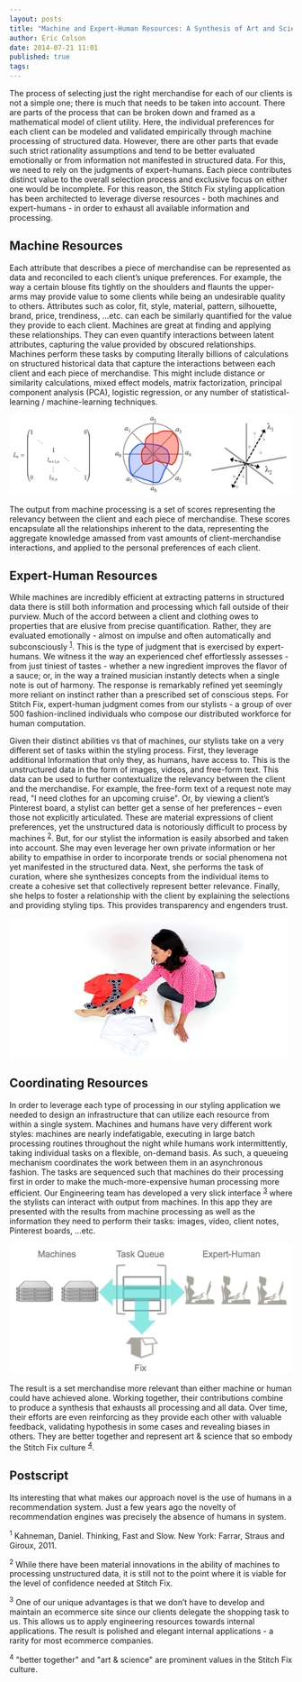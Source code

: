 ```yaml
---
layout: posts
title: "Machine and Expert-Human Resources: A Synthesis of Art and Science for Recommendations"
author: Eric Colson
date: 2014-07-21 11:01
published: true
tags:
---
```

The process of selecting just the right merchandise for each of our clients is not a simple one; there is much that needs to be taken into account.
There are parts of the process that can be broken down and framed as a mathematical model of client utility.
Here, the individual preferences for each client can be modeled and validated empirically through machine processing of structured data.
However, there are other parts that evade such strict rationality assumptions and tend to be better evaluated emotionally or from information not manifested in structured data.
For this, we need to rely on the judgments of expert-humans.
Each piece contributes distinct value to the overall selection process and exclusive focus on either one would be incomplete.
For this reason, the Stitch Fix styling application has been architected to leverage diverse resources - both machines and expert-humans - in order to exhaust all available information and processing.

## Machine Resources  

Each attribute that describes a piece of merchandise can be represented as data and reconciled to each client’s unique preferences.
For example, the way a certain blouse fits tightly on the shoulders and flaunts the upper-arms may provide value to some clients while being an undesirable quality to others.
Attributes such as color, fit, style, material, pattern, silhouette, brand, price, trendiness, ...etc.
can each be similarly quantified for the value they provide to each client.
Machines are great at finding and applying these relationships.
They can even quantify interactions between latent attributes, capturing the value provided by obscured relationships.
Machines perform these tasks by computing literally billions of calculations on structured historical data that capture the interactions between each client and each piece of merchandise.
This might include distance or similarity calculations, mixed effect models, matrix factorization,  principal component analysis (PCA), logistic regression, or any number of statistical-learning / machine-learning techniques.

![Various Types of Algorithms](/img/various_types_of_algorithms.jpg)

The output from machine processing is a set of scores representing the relevancy between the client and each piece of merchandise.
These scores encapsulate all the relationships inherent to the data, representing the aggregate knowledge amassed from vast amounts of client-merchandise interactions, and applied to the personal preferences of each client.

## Expert-Human Resources  

While machines are incredibly efficient at extracting patterns in structured data there is still both information and processing which fall outside of their purview.
Much of the accord between a client and clothing owes to properties that are elusive from precise quantification.
Rather, they are evaluated emotionally - almost on impulse and often automatically and subconsciously <sup><a
href="#1">1</a></sup>.
This is the type of judgment that is exercised by expert-humans.
We witness it the way an experienced chef effortlessly assesses - from just tiniest of tastes - whether a new ingredient improves the flavor of a sauce; or, in the way a trained musician instantly detects when a single note is out of harmony.
The response is remarkably refined yet seemingly more reliant on instinct rather than a prescribed set of conscious steps.
For Stitch Fix, expert-human judgment comes from our stylists - a group of over 500 fashion-inclined individuals who compose our distributed workforce for human computation.


Given their distinct abilities vs that of machines, our stylists take on a very different set of tasks within the styling process.
First, they leverage additional Information that only they, as humans, have access to.
This is the unstructured data in the form of images, videos, and free-form text.
This data can be used to further contextualize the relevancy between the client and the merchandise.
For example, the free-form text of a request note may read, "I need clothes for an upcoming cruise".
Or, by viewing a client’s Pinterest board, a stylist can better get a sense of her preferences – even those not explicitly articulated.
These are material expressions of client preferences, yet the unstructured data is notoriously difficult to process by machines <sup><a href="#2">2</a></sup>.
But, for our stylist the information is easily absorbed and taken into account.
She may even leverage her own private information or her ability to empathise in order to incorporate trends or social phenomena not yet manifested in the structured data.
Next, she performs the task of curation, where she synthesizes concepts from the individual items to create a cohesive set that collectively represent better relevance.
Finally, she helps to foster a relationship with the client by explaining the selections and providing styling tips.
This provides transparency and engenders trust.

![Human Stylist](/img/human_stylist.png)

## Coordinating Resources

In order to leverage each type of processing in our styling application we needed to design an infrastructure that can utilize each resource from within a single system.
Machines and humans have very different work styles: machines are nearly indefatigable, executing in large batch processing routines throughout the night while humans work intermittently, taking individual tasks on a flexible, on-demand basis.
As such, a queueing mechanism coordinates the work between them in an asynchronous fashion.
The tasks are sequenced such that machines do their processing first in order to make the much-more-expensive human processing more efficient.
Our Engineering team has developed a very slick interface <sup><a href="#3">3</a></sup> where the stylists can interact with output from machines.
In this app they are presented with the results from machine processing as well as the information they need to perform their tasks: images, video, client notes, Pinterest boards, ...etc.


![Coordinate](/img/coordinate.png)

The result is a set merchandise more relevant than either machine or human could have achieved alone.
Working together, their contributions combine to produce a synthesis that exhausts all processing and all data.
Over time, their efforts are even reinforcing as they provide each other with valuable feedback, validating hypothesis in some cases and revealing biases in others.
They are better together and represent art & science that so embody the Stitch Fix culture <sup><a href="#4">4</a></sup>.


## Postscript

Its interesting that what makes our approach novel is the use of humans in a recommendation system.
Just a few years ago the novelty of recommendation engines was precisely the absence of humans in system.



<a name="1"></a>
<sup>1</sup> Kahneman, Daniel. Thinking, Fast and Slow. New York: Farrar, Straus and Giroux, 2011.

<a name="2"></a>
<sup>2</sup> While there have been material innovations in the ability of machines to processing unstructured data, it is still not to the point where it is viable for the level of confidence needed at Stitch Fix.

<a name="3"></a>
<sup>3</sup> One of our unique advantages is that we don’t have to develop and maintain an ecommerce site since our clients delegate the shopping task to us.    This allows us to apply engineering resources towards internal applications.  The result is polished and elegant internal applications - a rarity for most ecommerce companies.

<a name="4"></a>
<sup>4</sup> "better together" and "art & science" are prominent values in the Stitch Fix culture.


